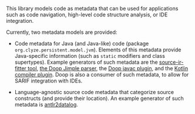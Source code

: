 This library models code as metadata that can be used for applications
such as code navigation, high-level code structure analysis, or IDE
integration.

Currently, two metadata models are provided:

* Code metadata for Java (and Java-like) code (package
  `org.clyze.persistent.model.jvm`). Elements of this metadata provide
  Java-specific information (such as `static` modifiers and class
  supertypes). Example generators of such metadata are the
  [source-ir-fitter
  tool](https://github.com/plast-lab/source-ir-fitter/), [the Doop
  Jimple parser](https://bitbucket.org/yanniss/doop), the [Doop
  javac plugin](https://bitbucket.org/yanniss/doop-jcplugin/), and
  the [Kotlin compiler plugin](https://github.com/efstratia-ev/KotlinCompilerPlugin).
  Doop is also a consumer of such metadata, to allow for SARIF integration
  with IDEs.

* Language-agnostic source code metadata that categorize source
  constructs (and provide their location). An example generator of
  such metadata is
  [antlr2datalog](https://github.com/gfour/antlr2datalog/).
